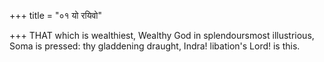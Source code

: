 +++
title = "०१ यो रयिवो"

+++
THAT which is wealthiest, Wealthy God in splendoursmost illustrious,  
     Soma is pressed: thy gladdening draught, Indra! libation's Lord! is this.